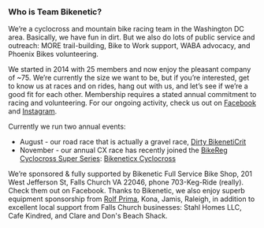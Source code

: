 ### Who is Team Bikenetic?

We’re a cyclocross and mountain bike racing team in the Washington DC area. Basically, we have fun in dirt. But we also do lots of public service and outreach: MORE trail-building, Bike to Work support, WABA advocacy, and Phoenix Bikes volunteering.

We started in 2014 with 25 members and now enjoy the pleasant company of ~75. We’re currently the size we want to be, but if you’re interested, get to know us at races and on rides, hang out with us, and let’s see if we’re a good fit for each other. Membership requires a stated annual commitment to racing and volunteering. For our ongoing activity, check us out on [Facebook](https://www.facebook.com/teambikenetic/) and [Instagram](https://www.instagram.com/teambikenetic/).

Currently we run two annual events:

- August - our road race that is actually a gravel race, [Dirty BikenetiCrit](https://www.facebook.com/DirtyBikenetiCrit/)
- November - our annual CX race has recently joined the [BikeReg Cyclocross Super Series](https://www.facebook.com/Super8cyclocross/): [Bikeneticx Cyclocross](https://www.facebook.com/bikeneticx/)

We’re sponsored & fully supported by Bikenetic Full Service Bike Shop, 201 West Jefferson St, Falls Church VA 22046, phone 703-Keg-Ride (really). Check them out on Facebook. Thanks to Bikenetic, we also enjoy superb equipment sponsorship from [Rolf Prima](https://rolfprima.com/), Kona, Jamis, Raleigh, in addition to excellent local support from Falls Church businesses: Stahl Homes LLC, Cafe Kindred, and Clare and Don's Beach Shack.
